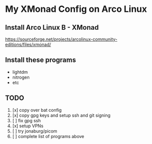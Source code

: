 # My XMonad Config on Arco Linux

## Install Arco Linux B - XMonad
https://sourceforge.net/projects/arcolinux-community-editions/files/xmonad/

## Install these programs

- lightdm
- nitrogen
- etc

## TODO

1. [x] copy over bat config
2. [x] copy gpg keys and setup ssh and git signing
3. [ ] fix gpg ssh
4. [x] setup VPNs
5. [ ] try jonaburg/picom
6. [ ] complete list of programs above
